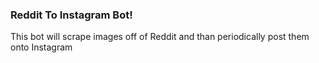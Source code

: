 <h3>Reddit To Instagram Bot!</h3>
<p>This bot will scrape images off of Reddit and than periodically post them onto Instagram</p>
